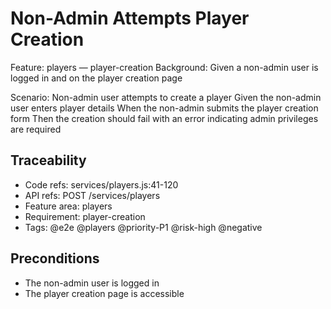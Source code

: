 # Non-Admin Attempts Player Creation
Feature: players — player-creation
  Background:
    Given a non-admin user is logged in and on the player creation page

  Scenario: Non-admin user attempts to create a player
    Given the non-admin user enters player details
    When the non-admin submits the player creation form
    Then the creation should fail with an error indicating admin privileges are required

## Traceability
- Code refs: services/players.js:41-120
- API refs: POST /services/players
- Feature area: players
- Requirement: player-creation
- Tags: @e2e @players @priority-P1 @risk-high @negative

## Preconditions
- The non-admin user is logged in
- The player creation page is accessible
